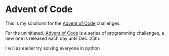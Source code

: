 Advent of Code
==============

This is my solutions for the  [Advent of Code](http://adventofcode.com/) challenges.

For the uninitiated, [Advent of Code](http://adventofcode.com/) is a series of
programming challenges, a new one is released each day until Dec. 25th.

I will as earlier try solving everyone in python
